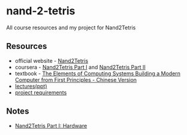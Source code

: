# nand-2-tetris
All course resources and my project for Nand2Tetris

## Resources
- official website - [Nand2Tetris](https://www.nand2tetris.org/)
- coursera - [Nand2Tetris Part I](https://www.coursera.org/learn/build-a-computer) and [Nand2Tetris Part II](https://www.coursera.org/learn/nand2tetris2)
- textbook - [The Elements of Computing Systems Building a Modern Computer from First Principles - Chinese Version](./resources/The%20Elements%20of%20Computing%20Systems%20Building%20a%20Modern%20Computer%20from%20First%20Principles%20-%20Chinese%20Version.pdf)
- [lectures(ppt)](./resources/lectures/)
- [project requirements](./resources/projects/)

## Notes
- [Nand2Tetris Part I: Hardware](./notes/hardware.md)